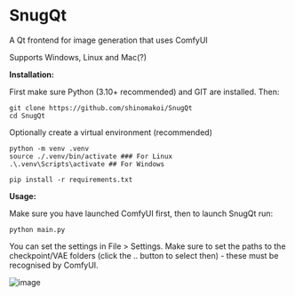 # SnugQt
A Qt frontend for image generation that uses ComfyUI

Supports Windows, Linux and Mac(?)

**Installation:**

First make sure Python (3.10+ recommended) and GIT are installed. Then:
```
git clone https://github.com/shinomakoi/SnugQt
cd SnugQt
```
Optionally create a virtual environment (recommended)

```
python -m venv .venv
source ./.venv/bin/activate ### For Linux
.\.venv\Scripts\activate ## For Windows
```
```
pip install -r requirements.txt
```

**Usage:**

Make sure you have launched ComfyUI first, then to launch SnugQt run: 
```
python main.py
```
You can set the settings in File > Settings. Make sure to set the paths to the checkpoint/VAE folders (click the .. button to select then) - these must be recognised by ComfyUI.

![image](https://github.com/shinomakoi/SnugQt/assets/112139428/ca46f47e-f544-4fc1-bc82-d8a1e53a294a)
